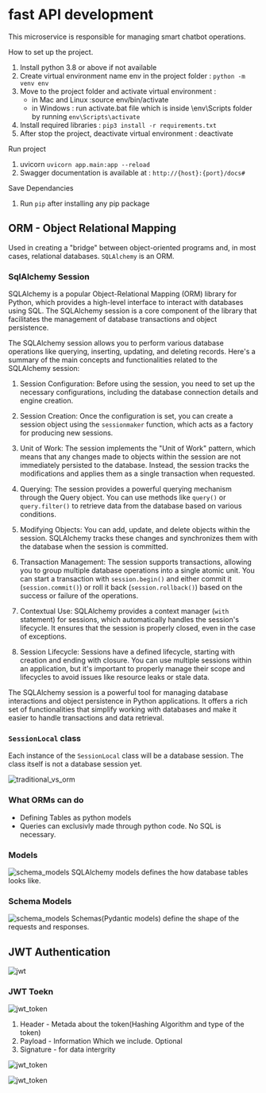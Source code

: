 # fast API development

This microservice is responsible for managing smart chatbot operations.

How to set up the project.

1. Install python 3.8 or above if not available
2. Create virtual environment name env in the project folder : `python -m venv env`
3. Move to the project folder and activate virtual environment :
   - in Mac and Linux :source env/bin/activate
   - in Windows : run activate.bat file which is inside \env\Scripts folder by running `env\Scripts\activate`
4. Install required libraries : `pip3 install -r requirements.txt`
5. After stop the project, deactivate virtual environment : deactivate

Run project

1. uvicorn `uvicorn app.main:app --reload`
2. Swagger documentation is available at : `http://{host}:{port}/docs#`

Save Dependancies

1. Run `pip` after installing any pip package

## ORM - Object Relational Mapping

Used in creating a "bridge" between object-oriented programs and, in most cases, relational databases. `SQLAlchemy` is an ORM.

### SqlAlchemy Session

SQLAlchemy is a popular Object-Relational Mapping (ORM) library for Python, which provides a high-level interface to interact with databases using SQL. The SQLAlchemy session is a core component of the library that facilitates the management of database transactions and object persistence.

The SQLAlchemy session allows you to perform various database operations like querying, inserting, updating, and deleting records. Here's a summary of the main concepts and functionalities related to the SQLAlchemy session:

1. Session Configuration: Before using the session, you need to set up the necessary configurations, including the database connection details and engine creation.

2. Session Creation: Once the configuration is set, you can create a session object using the `sessionmaker` function, which acts as a factory for producing new sessions.

3. Unit of Work: The session implements the "Unit of Work" pattern, which means that any changes made to objects within the session are not immediately persisted to the database. Instead, the session tracks the modifications and applies them as a single transaction when requested.

4. Querying: The session provides a powerful querying mechanism through the Query object. You can use methods like `query()` or `query.filter()` to retrieve data from the database based on various conditions.

5. Modifying Objects: You can add, update, and delete objects within the session. SQLAlchemy tracks these changes and synchronizes them with the database when the session is committed.

6. Transaction Management: The session supports transactions, allowing you to group multiple database operations into a single atomic unit. You can start a transaction with `session.begin()` and either commit it (`session.commit()`) or roll it back (`session.rollback()`) based on the success or failure of the operations.

7. Contextual Use: SQLAlchemy provides a context manager (`with` statement) for sessions, which automatically handles the session's lifecycle. It ensures that the session is properly closed, even in the case of exceptions.

8. Session Lifecycle: Sessions have a defined lifecycle, starting with creation and ending with closure. You can use multiple sessions within an application, but it's important to properly manage their scope and lifecycles to avoid issues like resource leaks or stale data.

The SQLAlchemy session is a powerful tool for managing database interactions and object persistence in Python applications. It offers a rich set of functionalities that simplify working with databases and make it easier to handle transactions and data retrieval.

### `SessionLocal` class

Each instance of the `SessionLocal` class will be a database session. The class itself is not a database session yet.

![traditional_vs_orm](./img/traditional_vs_orm.png)

### What ORMs can do

- Defining Tables as python models
- Queries can exclusivly made through python code. No SQL is necessary.

### Models

![schema_models](./img/sqlalchemy_models.png)
SQLAlchemy models defines the how database tables looks like.

### Schema Models

![schema_models](./img/schema_models.png)
Schemas(Pydantic models) define the shape of the requests and responses.

## JWT Authentication

![jwt](./img/jwt.png)

### JWT Toekn

![jwt_token](./img/jwt_token.png)

1. Header - Metada about the token(Hashing Algorithm and type of the token)
2. Payload - Information Which we include. Optional
3. Signature - for data intergrity

![jwt_token](./img/signature_in_jwt.png)

![jwt_token](./img/Logging%20User.png)
